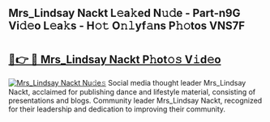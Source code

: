## Mrs_Lindsay Nackt L𝚎a𝚔ed N𝚞𝚍e - Part-n9G Vi𝚍𝚎o L𝚎a𝚔s - H𝚘𝚝 O𝚗𝚕yf𝚊ns P𝚑𝚘tos VNS7F

# <h2><a href="http://kf1wc0.oniu.top/?m=Mrs_Lindsay+Nackt">🔗👉 🔴 Mrs_Lindsay Nackt P𝚑ot𝚘𝚜 V𝚒d𝚎o</a></h2>

[![Mrs_Lindsay Nackt Nu𝚍e𝚜](https://i.imgur.com/0qMVB7G.gif)](http://kf1wc0.oniu.top/?m=Mrs_Lindsay+Nackt)
Social media thought leader Mrs_Lindsay Nackt, acclaimed for publishing dance and lifestyle material, consisting of presentations and blogs. Community leader Mrs_Lindsay Nackt, recognized for their leadership and dedication to improving their community.  
